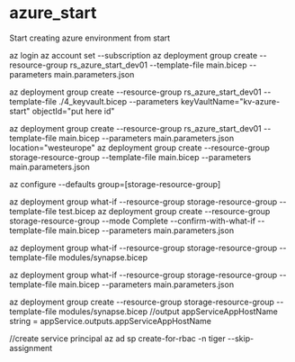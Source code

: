 # azure_start
Start creating azure environment from start


az login
az account set --subscription <subscription id>
az deployment group create --resource-group rs_azure_start_dev01 --template-file main.bicep --parameters main.parameters.json

az deployment group create --resource-group rs_azure_start_dev01 --template-file ./4_keyvault.bicep --parameters keyVaultName="kv-azure-start" objectId="put here id"




az deployment group create --resource-group rs_azure_start_dev01 --template-file main.bicep --parameters main.parameters.json location="westeurope"
az deployment group create --resource-group storage-resource-group --template-file main.bicep --parameters main.parameters.json

az configure --defaults group=[storage-resource-group]

az deployment group what-if --resource-group storage-resource-group --template-file test.bicep 
az deployment group create --resource-group storage-resource-group --mode Complete  --confirm-with-what-if  --template-file main.bicep --parameters main.parameters.json

az deployment group what-if --resource-group storage-resource-group --template-file modules/synapse.bicep 

az deployment group what-if --resource-group storage-resource-group --template-file main.bicep --parameters main.parameters.json

az deployment group create  --resource-group storage-resource-group --template-file modules/synapse.bicep 
//output appServiceAppHostName string = appService.outputs.appServiceAppHostName


//create service principal
 az ad sp create-for-rbac -n tiger --skip-assignment